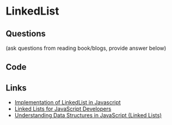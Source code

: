 # LinkedList

## Questions

(ask questions from reading book/blogs, provide answer below)

## Code

## Links
- [Implementation of LinkedList in Javascript](https://www.geeksforgeeks.org/implementation-linkedlist-javascript/)
- [Linked Lists for JavaScript Developers](https://daveceddia.com/linked-lists-javascript/)
- [Understanding Data Structures in JavaScript (Linked Lists)](https://soshace.com/understanding-data-structures-in-javascript-linked-lists/)
